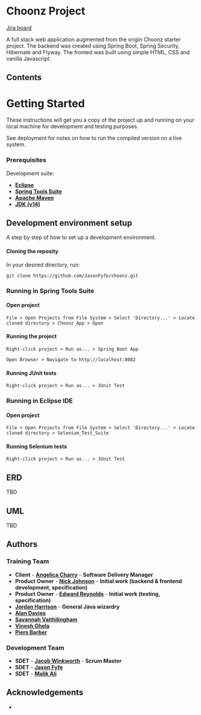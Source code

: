 # Choonz Project

[Jira board](https://team-1603895273256.atlassian.net/jira/software/projects/CHO/boards/8/roadmap)

A full stack web application augmented from the origin Choonz starter project. The backend was created using Spring Boot, Spring Security, Hibernate and Flyway. The fronted was built using simple HTML, CSS and vanilla Javascript.

## Contents

# Getting Started
These instructions will get you a copy of the project up and running on your local machine for development and testing purposes.

See deployment for notes on how to run the compiled version on a live system.

### Prerequisites
Development suite:

- [**Eclipse**](https://www.eclipse.org/)
- [**Spring Tools Suite**](https://spring.io/tools)
- [**Apache Maven**](https://maven.apache.org)
- [**JDK (v14)**](https://www.oracle.com/uk/java/technologies/javase/jdk14-archive-downloads.html)

## Development environment setup
A step by step of how to set up a development environment.
#### Cloning the reposity
In your desired directory, run:
```
git clone https://github.com/JasonFyfe/choonz.git
```
### Running in Spring Tools Suite
#### Open project
```
File > Open Projects from File System > Select 'Directory...' > Locate cloned directory > Choonz_App > Open
```
#### Running the project
```
Right-click project > Run as... > Spring Boot App
```
```
Open Browser > Navigate to http://localhost:8082
```
#### Running JUnit tests
```
Right-click project > Run as... > JUnit Test
```
### Running in Eclipse IDE
#### Open project
```
File > Open Projects from File System > Select 'Directory...' > Locate cloned directory > Selenium_Test_Suite
```
#### Running Selenium tests
```
Right-click project > Run as... > JUnit Test
```

## ERD

TBD

## UML

TBD

## Authors

### Training Team

- **Client** - [**Angelica Charry**](https://github.com/acharry) - **Software Delivery Manager**
- **Product Owner** - [**Nick Johnson**](https://github.com/nickrstewarttds) - **Initial work (backend & frontend development, specification)**
- **Product Owner** - [**Edward Reynolds**](https://github.com/Edrz-96) - **Initial work (testing, specification)**
- [**Jordan Harrison**](https://github.com/JHarry444) - **General Java wizardry**
- [**Alan Davies**](https://github.com/MorickClive)
- [**Savannah Vaithilingham**](https://github.com/savannahvaith)
- [**Vinesh Ghela**](https://github.com/vineshghela)
- [**Piers Barber**](https://github.com/PCMBarber)

### Development Team

- **SDET** - [**Jacob Winkworth**](https://github.com/jacobwinkworth-qa) - **Scrum Master**
- **SDET** - [**Jason Fyfe**](https://github.com/jasonfyfe)
- **SDET** - [**Malik Ali**](https://github.com/malikaliqa)

## Acknowledgements

- 
